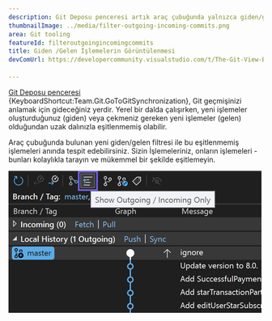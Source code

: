 ```yaml
---
description: Git Deposu penceresi artık araç çubuğunda yalnızca giden/gelen işlemeleri gösterecek bir filtre sağlar.
thumbnailImage: ../media/filter-outgoing-incoming-commits.png
area: Git tooling
featureId: filteroutgoingincomingcommits
title: Giden /Gelen İşlemelerin Görüntülenmesi
devComUrl: https://developercommunity.visualstudio.com/t/The-Git-View-Branch-Outgoing-Commits-sec/10720545

---
```



[Git Deposu penceresi](vscmd://Team.Git.GoToGitSynchronization) {KeyboardShortcut:Team.Git.GoToGitSynchronization}, Git geçmişinizi anlamak için gideceğiniz yerdir. Yerel bir dalda çalışırken, yeni işlemeler oluşturduğunuz (giden) veya çekmeniz gereken yeni işlemeler (gelen) olduğundan uzak dalınızla eşitlenmemiş olabilir.

Araç çubuğunda bulunan yeni giden/gelen filtresi ile bu eşitlenmemiş işlemeleri anında tespit edebilirsiniz. Sizin İşlemeleriniz, onların işlemeleri - bunları kolaylıkla tarayın ve mükemmel bir şekilde eşitlemeyin.

![Yalnızca giden/gelen araç çubuğu düğmesini göster](../media/filter-outgoing-incoming-commits.png)
